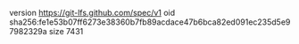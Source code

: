 version https://git-lfs.github.com/spec/v1
oid sha256:fe1e53b07ff6273e38360b7fb89acdace47b6bca82ed091ec235d5e97982329a
size 7431
